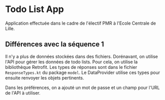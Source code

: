 # Todo List App

Application effectuée dans le cadre de l'électif PMR à l'Ecole Centrale de Lille.

## Différences avec la séquence 1

Il n'y a plus de données stockées dans des fichiers. Dorénavant, on utilise l'API pour gérer les données de todo lists. Pour cela,
on utilise la bibliothèque Retrofit. Les types de réponses sont dans le fichier `ResponseTypes.kt` du package `model`. Le DataProvider
utilise ces types pour ensuite renvoyer les objets pertinents.

Dans les préférences, on a ajouté un mot de passe et un champ pour l'URL de l'API à utiliser.
